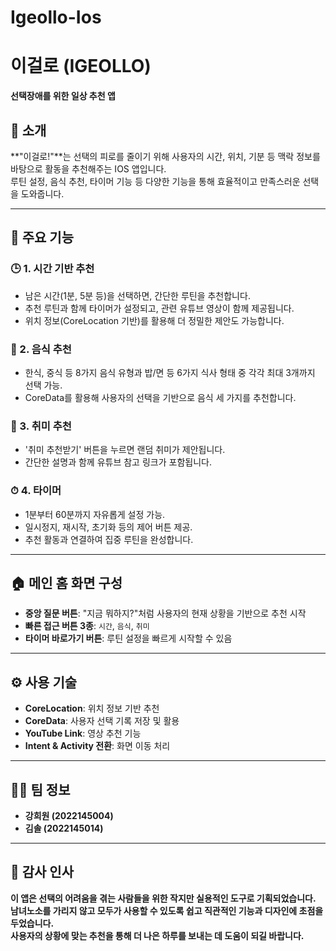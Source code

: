 # Igeollo-Ios

# 이걸로 (IGEOLLO)

**선택장애를 위한 일상 추천 앱**

## 📱 소개

**"이걸로!"**는 선택의 피로를 줄이기 위해 사용자의 시간, 위치, 기분 등 맥락 정보를 바탕으로 활동을 추천해주는 IOS 앱입니다.  
루틴 설정, 음식 추천, 타이머 기능 등 다양한 기능을 통해 효율적이고 만족스러운 선택을 도와줍니다.

---

## 🧠 주요 기능

### 🕒 1. 시간 기반 추천
- 남은 시간(1분, 5분 등)을 선택하면, 간단한 루틴을 추천합니다.
- 추천 루틴과 함께 타이머가 설정되고, 관련 유튜브 영상이 함께 제공됩니다.
- 위치 정보(CoreLocation 기반)를 활용해 더 정밀한 제안도 가능합니다.

### 🍱 2. 음식 추천
- 한식, 중식 등 8가지 음식 유형과 밥/면 등 6가지 식사 형태 중 각각 최대 3개까지 선택 가능.
- CoreData를 활용해 사용자의 선택을 기반으로 음식 세 가지를 추천합니다.

### 🎨 3. 취미 추천
- '취미 추천받기' 버튼을 누르면 랜덤 취미가 제안됩니다.
- 간단한 설명과 함께 유튜브 참고 링크가 포함됩니다.

### ⏱ 4. 타이머
- 1분부터 60분까지 자유롭게 설정 가능.
- 일시정지, 재시작, 초기화 등의 제어 버튼 제공.
- 추천 활동과 연결하여 집중 루틴을 완성합니다.

---

## 🏠 메인 홈 화면 구성

- **중앙 질문 버튼**: "지금 뭐하지?"처럼 사용자의 현재 상황을 기반으로 추천 시작
- **빠른 접근 버튼 3종**: `시간`, `음식`, `취미`
- **타이머 바로가기 버튼**: 루틴 설정을 빠르게 시작할 수 있음

---

## ⚙️ 사용 기술

- **CoreLocation**: 위치 정보 기반 추천
- **CoreData**: 사용자 선택 기록 저장 및 활용
- **YouTube Link**: 영상 추천 기능
- **Intent & Activity 전환**: 화면 이동 처리

---

## 🧑‍💻 팀 정보

- **강희원 (2022145004)**
- **김솔 (2022145014)**

---

## 🙏 감사 인사

**이 앱은 선택의 어려움을 겪는 사람들을 위한 작지만 실용적인 도구로 기획되었습니다.**  
**남녀노소를 가리지 않고 모두가 사용할 수 있도록 쉽고 직관적인 기능과 디자인에 초점을 두었습니다.**  
**사용자의 상황에 맞는 추천을 통해 더 나은 하루를 보내는 데 도움이 되길 바랍니다.**

